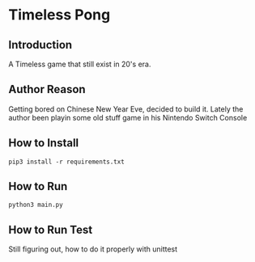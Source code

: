 # Timeless Pong

## Introduction
A Timeless game that still exist in 20's era.

## Author Reason
Getting bored on Chinese New Year Eve, decided to build it. Lately the author been playin some old stuff game in his Nintendo Switch Console

## How to Install
```pip3 install -r requirements.txt```

## How to Run
```python3 main.py```

## How to Run Test
Still figuring out, how to do it properly with unittest
